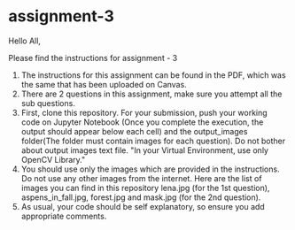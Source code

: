 # assignment-3
Hello All,

Please find the instructions for assignment - 3

1. The instructions for this assignment can be found in the PDF, which was the same that has been uploaded on Canvas.
2. There are 2 questions in this assignment, make sure you attempt all the sub questions.
3. First, clone this repository. For your submission, push your working code on Jupyter Notebook (Once you complete the execution, the output should appear below each cell) and the output_images folder(The folder must contain images for each question). Do not bother about output images text file. "In your Virtual Environment, use only OpenCV Library."
4. You should use only the images which are provided in the instructions. Do not use any other images from the internet. Here are the list of images you can find in this repository lena.jpg (for the 1st question), aspens_in_fall.jpg, forest.jpg and mask.jpg (for the 2nd question).
5. As usual, your code should be self explanatory, so ensure you add appropriate comments.
